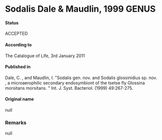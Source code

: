 Sodalis Dale & Maudlin, 1999 GENUS
=======

#### Status
ACCEPTED

#### According to
The Catalogue of Life, 3rd January 2011

#### Published in
Dale, C. , and Maudlin, I. "Sodalis gen. nov. and Sodalis glossinidius sp. nov. , a microaerophilic secondary endosymbiont of the tsetse fly Glossina morsitans morsitans. " Int. J. Syst. Bacteriol. (1999) 49:267-275.

#### Original name
null

### Remarks
null